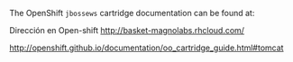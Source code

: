The OpenShift `jbossews` cartridge documentation can be found at:

Dirección en Open-shift
http://basket-magnolabs.rhcloud.com/

http://openshift.github.io/documentation/oo_cartridge_guide.html#tomcat
